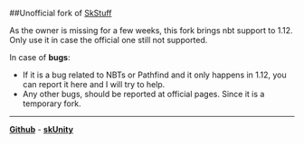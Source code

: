 ##Unofficial fork of [SkStuff](https://github.com/TheBukor/SkStuff)

As the owner is missing for a few weeks, this fork brings nbt support to 1.12. Only use it in case the official one still not supported.

In case of **bugs**:
 * If it is a bug related to NBTs or Pathfind and it only happens in 1.12, you can report it here and I will try to help.
 * Any other bugs, should be reported at official pages. Since it is a temporary fork.
 
---

[**Github**](https://github.com/TheBukor/SkStuff) - [**skUnity**](https://forums.skunity.com/resources/skstuff.131/)
